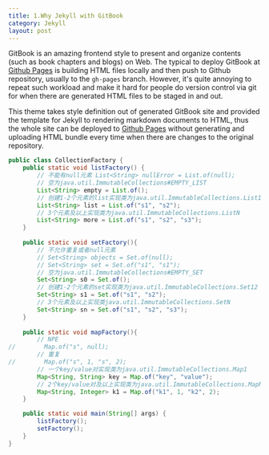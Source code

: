 ```yaml
---
title: 1.Why Jekyll with GitBook
category: Jekyll
layout: post
---
```


GitBook is an amazing frontend style to present and organize contents (such as book chapters
and blogs) on Web. The typical to deploy GitBook at [Github Pages][1]
is building HTML files locally and then push to Github repository, usually to the `gh-pages`
branch. However, it's quite annoying to repeat such workload and make it hard for people do
version control via git for when there are generated HTML files to be staged in and out.

This theme takes style definition out of generated GitBook site and provided the template
for Jekyll to rendering markdown documents to HTML, thus the whole site can be deployed
to [Github Pages][1] without generating and uploading HTML bundle every time when there are
changes to the original repository.

```java
public class CollectionFactory {
    public static void listFactory() {
        // 不能有null元素 List<String> nullError = List.of(null);
        // 空为java.util.ImmutableCollections#EMPTY_LIST
        List<String> empty = List.of();
        // 创建1-2个元素的list实现类为java.util.ImmutableCollections.List12
        List<String> list = List.of("s1", "s2");
        // 3个元素及以上实现类为java.util.ImmutableCollections.ListN
        List<String> more = List.of("s1", "s2", "s3");
    }
    
    public static void setFactory(){
        // 不允许重复或者null元素
        // Set<String> objects = Set.of(null);
        // Set<String> set = Set.of("s1", "s1");
        // 空为java.util.ImmutableCollections#EMPTY_SET
        Set<String> s0 = Set.of();
        // 创建1-2个元素的set实现类为java.util.ImmutableCollections.Set12
        Set<String> s1 = Set.of("s1", "s2");
        // 3个元素及以上实现类java.util.ImmutableCollections.SetN
        Set<String> sn = Set.of("s1", "s2", "s3");
    }
    
    public static void mapFactory(){
        // NPE
//        Map.of("s", null);
        // 重复
//        Map.of("s", 1, "s", 2);
        // 一个key/value对实现类为java.util.ImmutableCollections.Map1
        Map<String, String> key = Map.of("key", "value");
        // 2个key/value对及以上实现类为java.util.ImmutableCollections.MapN
        Map<String, Integer> k1 = Map.of("k1", 1, "k2", 2);
    }

    public static void main(String[] args) {
        listFactory();
        setFactory();
    }
}
```

[1]: https://pages.github.com
